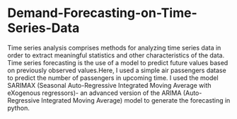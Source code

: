 # Demand-Forecasting-on-Time-Series-Data
Time series analysis comprises methods for analyzing time series data in order to extract meaningful statistics and other characteristics of the data. Time series forecasting is the use of a model to predict future values based on previously observed values.Here, I used a simple air passengers datase to predict the number of passengers in upcoming time. I used the model SARIMAX (Seasonal Auto-Regressive Integrated Moving Average with eXogenous regressors)- an advanced version of the ARIMA (Auto-Regressive Integrated Moving Average) model to generate the forecasting in python.
